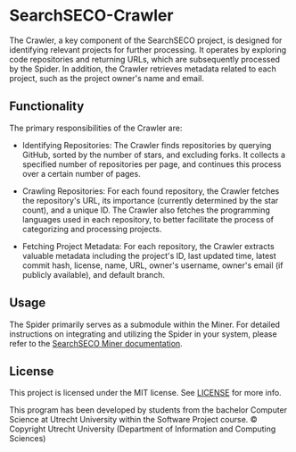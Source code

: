 # SearchSECO-Crawler

The Crawler, a key component of the SearchSECO project, is designed for identifying
relevant projects for further processing. It operates by exploring code repositories
and returning URLs, which are subsequently processed by the Spider. In
addition, the Crawler retrieves metadata related to each project, such as
the project owner's name and email.

## Functionality

The primary responsibilities of the Crawler are:

- Identifying Repositories: The Crawler finds repositories by querying GitHub,
  sorted by the number of stars, and excluding forks. It collects a specified
  number of repositories per page, and continues this process over a certain
  number of pages.

- Crawling Repositories: For each found repository, the Crawler fetches the
  repository's URL, its importance (currently determined by the star count), and
  a unique ID. The Crawler also fetches the programming languages used in each
  repository, to better facilitate the process of categorizing and processing projects.

- Fetching Project Metadata: For each repository, the Crawler extracts valuable
  metadata including the project's ID, last updated time, latest commit hash,
  license, name, URL, owner's username, owner's email (if publicly available),
  and default branch.

## Usage

The Spider primarily serves as a submodule within the Miner. For detailed
instructions on integrating and utilizing the Spider in your system, please refer
to the [SearchSECO Miner documentation](https://github.com/SecureSECODAO/searchSECO-miner).

## License

This project is licensed under the MIT license. See [LICENSE](/LICENSE) for more info.

This program has been developed by students from the bachelor Computer Science at
Utrecht University within the Software Project course. © Copyright Utrecht University
(Department of Information and Computing Sciences)
